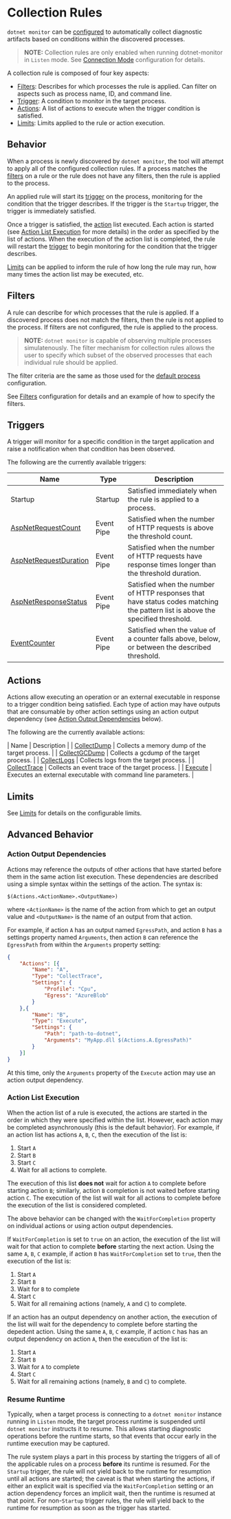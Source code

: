# Collection Rules

`dotnet monitor` can be [configured](./configuration.md#Collection-Rule-Configuration) to automatically collect diagnostic artifacts based on conditions within the discovered processes.

>**NOTE:** Collection rules are only enabled when running dotnet-monitor in `Listen` mode. See [Connection Mode](configuration.md#Connection-Mode) configuration for details.

A collection rule is composed of four key aspects:
- [Filters](#Filters): Describes for which processes the rule is applied. Can filter on aspects such as process name, ID, and command line.
- [Trigger](#Triggers): A condition to monitor in the target process.
- [Actions](#Actions): A list of actions to execute when the trigger condition is satisfied.
- [Limits](#Limits): Limits applied to the rule or action execution.

## Behavior

When a process is newly discovered by `dotnet monitor`, the tool will attempt to apply all of the configured collection rules. If a process matches the [filters](#Filters) on a rule or the rule does not have any filters, then the rule is applied to the process.

An applied rule will start its [trigger](#Triggers) on the process, monitoring for the condition that the trigger describes. If the trigger is the `Startup` trigger, the trigger is immediately satisfied.

Once a trigger is satisfied, the [action](#Actions) list executed. Each action is started (see [Action List Execution](#Action-List-Execution) for more details) in the order as specified by the list of actions. When the execution of the action list is completed, the rule will restart the [trigger](#Triggers) to begin monitoring for the condition that the trigger describes.

[Limits](#Limits) can be applied to inform the rule of how long the rule may run, how many times the action list may be executed, etc.

## Filters

A rule can describe for which processes that the rule is applied. If a discovered process does not match the filters, then the rule is not applied to the process. If filters are not configured, the rule is applied to the process.

>**NOTE:** `dotnet monitor` is capable of observing multiple processes simulatenously. The filter mechanism for collection rules allows the user to specify which subset of the observed processes that each individual rule should be applied.

The filter criteria are the same as those used for the [default process](./configuration.md#Default-Process-Configuration) configuration.

See [Filters](/configuration.md#Filters) configuration for details and an example of how to specify the filters.

## Triggers

A trigger will monitor for a specific condition in the target application and raise a notification when that condition has been observed.

The following are the currently available triggers:

| Name | Type | Description |
|---|---|---|
| Startup | Startup | Satisfied immediately when the rule is applied to a process. |
| [AspNetRequestCount](./configuration.md#AspNetRequestCount-Trigger) | Event Pipe | Satisfied when the number of HTTP requests is above the threshold count. |
| [AspNetRequestDuration](./coniguration.md#AspNetRequestDuration-Trigger) | Event Pipe | Satisfied when the number of HTTP requests have response times longer than the threshold duration. |
| [AspNetResponseStatus](./configuration.md#AspNetResponseStatus-Trigger) | Event Pipe | Satisfied when the number of HTTP responses that have status codes matching the pattern list is above the specified threshold. |
| [EventCounter](./configuration.md#EventCounter-Trigger) | Event Pipe | Satisfied when the value of a counter falls above, below, or between the described threshold. |

## Actions

Actions allow executing an operation or an external executable in response to a trigger condition being satisfied. Each type of action may have outputs that are consumable by other action settings using an action output dependency (see [Action Output Dependencies](#Action-Output-Dependencies) below).

The following are the currently available actions:

| Name | Description |
| [CollectDump](./configuration.md#CollectDump-Action) | Collects a memory dump of the target process. |
| [CollectGCDump](./configuration.md#CollectGCDump-Action) | Collects a gcdump of the target process. |
| [CollectLogs](./configuration.md#CollectLogs-Action) | Collects logs from the target process. |
| [CollectTrace](./configuration.md#CollectTrace-Action) | Collects an event trace of the target process. |
| [Execute](./configuration.md#Execute-Action) | Executes an external executable with command line parameters. |

## Limits

See [Limits](./configuration.md#Limits) for details on the configurable limits.

## Advanced Behavior

### Action Output Dependencies

Actions may reference the outputs of other actions that have started before them in the same action list execution. These dependencies are described using a simple syntax within the settings of the action. The syntax is:

`$(Actions.<ActionName>.<OutputName>)`

where `<ActionName>` is the name of the action from which to get an output value and `<OutputName>` is the name of an output from that action.

For example, if action `A` has an output named `EgressPath`, and action `B` has a settings property named `Arguments`, then action `B` can reference the `EgressPath` from within the `Arguments` property setting:

```json
{
    "Actions": [{
        "Name": "A",
        "Type": "CollectTrace",
        "Settings": {
            "Profile": "Cpu",
            "Egress": "AzureBlob"
        }
    },{
        "Name": "B",
        "Type": "Execute",
        "Settings": {
            "Path": "path-to-dotnet",
            "Arguments": "MyApp.dll $(Actions.A.EgressPath)"
        }
    }]
}
```

At this time, only the `Arguments` property of the `Execute` action may use an action output dependency.

### Action List Execution

When the action list of a rule is executed, the actions are started in the order in which they were specified within the list. However, each action may be completed asynchronously (this is the default behavior). For example, if an action list has actions `A`, `B`, `C`, then the execution of the list is:

1. Start `A`
1. Start `B`
1. Start `C`
1. Wait for all actions to complete.

The execution of this list **does not** wait for action `A` to complete before starting action `B`; similarly, action `B` completion is not waited before starting action `C`. The execution of the list will wait for all actions to complete before the execution of the list is considered completed.

The above behavior can be changed with the `WaitForCompletion` property on individual actions or using action output dependencies.

If `WaitForCompletion` is set to `true` on an action, the execution of the list will wait for that action to complete **before** starting the next action. Using the same `A`, `B`, `C` example, if action `B` has `WaitForCompletion` set to `true`, then the execution of the list is:

1. Start `A`
1. Start `B`
1. Wait for `B` to complete
1. Start `C`
1. Wait for all remaining actions (namely, `A` and `C`) to complete.

If an action has an output dependency on another action, the execution of the list will wait for the dependency to complete before starting the depedent action. Using the same `A`, `B`, `C` example, if action `C` has has an output dependency on action `A`, then the execution of the list is:

1. Start `A`
1. Start `B`
1. Wait for `A` to complete
1. Start `C`
1. Wait for all remaining actions (namely, `B` and `C`) to complete.

### Resume Runtime

Typically, when a target process is connecting to a `dotnet monitor` instance running in `Listen` mode, the target process runtime is suspended until `dotnet monitor` instructs it to resume. This allows starting diagnostic operations before the runtime starts, so that events that occur early in the runtime execution may be captured.

The rule system plays a part in this process by starting the triggers of all of the applicable rules on a process **before** its runtime is resumed. For the `Startup` trigger, the rule will not yield back to the runtime for resumption until all actions are started; the caveat is that when starting the actions, if either an explicit wait is specified via the `WaitForCompletion` setting or an action dependency forces an implicit wait, then the runtime is resumed at that point. For non-`Startup` trigger rules, the rule will yield back to the runtime for resumption as soon as the trigger has started.